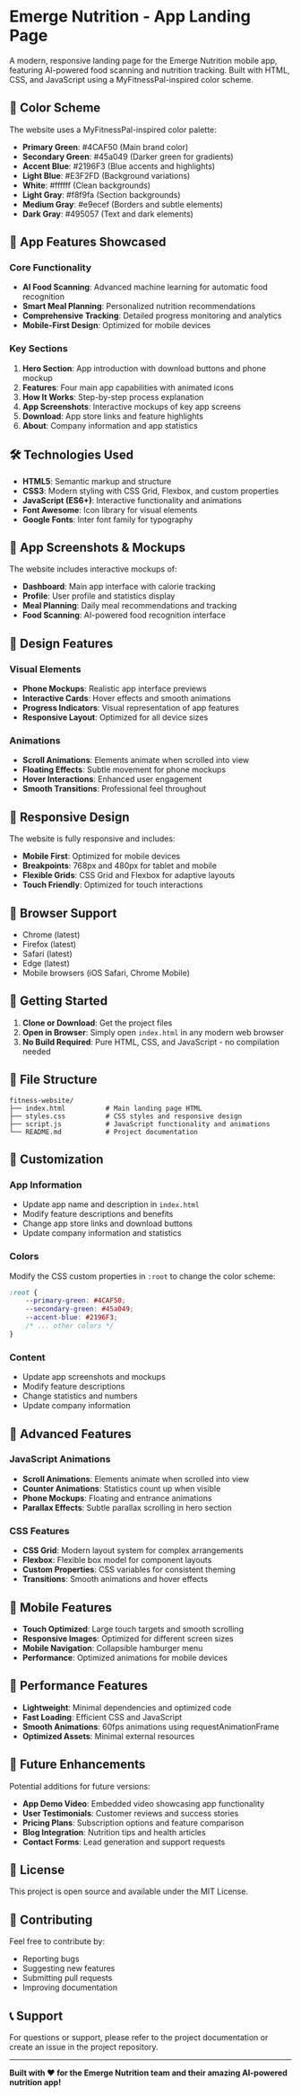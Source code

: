 # Emerge Nutrition - App Landing Page

A modern, responsive landing page for the Emerge Nutrition mobile app, featuring AI-powered food scanning and nutrition tracking. Built with HTML, CSS, and JavaScript using a MyFitnessPal-inspired color scheme.

## 🎨 Color Scheme

The website uses a MyFitnessPal-inspired color palette:
- **Primary Green**: #4CAF50 (Main brand color)
- **Secondary Green**: #45a049 (Darker green for gradients)
- **Accent Blue**: #2196F3 (Blue accents and highlights)
- **Light Blue**: #E3F2FD (Background variations)
- **White**: #ffffff (Clean backgrounds)
- **Light Gray**: #f8f9fa (Section backgrounds)
- **Medium Gray**: #e9ecef (Borders and subtle elements)
- **Dark Gray**: #495057 (Text and dark elements)

## 🚀 App Features Showcased

### Core Functionality
- **AI Food Scanning**: Advanced machine learning for automatic food recognition
- **Smart Meal Planning**: Personalized nutrition recommendations
- **Comprehensive Tracking**: Detailed progress monitoring and analytics
- **Mobile-First Design**: Optimized for mobile devices

### Key Sections
1. **Hero Section**: App introduction with download buttons and phone mockup
2. **Features**: Four main app capabilities with animated icons
3. **How It Works**: Step-by-step process explanation
4. **App Screenshots**: Interactive mockups of key app screens
5. **Download**: App store links and feature highlights
6. **About**: Company information and app statistics

## 🛠️ Technologies Used

- **HTML5**: Semantic markup and structure
- **CSS3**: Modern styling with CSS Grid, Flexbox, and custom properties
- **JavaScript (ES6+)**: Interactive functionality and animations
- **Font Awesome**: Icon library for visual elements
- **Google Fonts**: Inter font family for typography

## 📱 App Screenshots & Mockups

The website includes interactive mockups of:
- **Dashboard**: Main app interface with calorie tracking
- **Profile**: User profile and statistics display
- **Meal Planning**: Daily meal recommendations and tracking
- **Food Scanning**: AI-powered food recognition interface

## 🎯 Design Features

### Visual Elements
- **Phone Mockups**: Realistic app interface previews
- **Interactive Cards**: Hover effects and smooth animations
- **Progress Indicators**: Visual representation of app features
- **Responsive Layout**: Optimized for all device sizes

### Animations
- **Scroll Animations**: Elements animate when scrolled into view
- **Floating Effects**: Subtle movement for phone mockups
- **Hover Interactions**: Enhanced user engagement
- **Smooth Transitions**: Professional feel throughout

## 📱 Responsive Design

The website is fully responsive and includes:
- **Mobile First**: Optimized for mobile devices
- **Breakpoints**: 768px and 480px for tablet and mobile
- **Flexible Grids**: CSS Grid and Flexbox for adaptive layouts
- **Touch Friendly**: Optimized for touch interactions

## 🎯 Browser Support

- Chrome (latest)
- Firefox (latest)
- Safari (latest)
- Edge (latest)
- Mobile browsers (iOS Safari, Chrome Mobile)

## 🚀 Getting Started

1. **Clone or Download**: Get the project files
2. **Open in Browser**: Simply open `index.html` in any modern web browser
3. **No Build Required**: Pure HTML, CSS, and JavaScript - no compilation needed

## 📁 File Structure

```
fitness-website/
├── index.html          # Main landing page HTML
├── styles.css          # CSS styles and responsive design
├── script.js           # JavaScript functionality and animations
└── README.md           # Project documentation
```

## 🎨 Customization

### App Information
- Update app name and description in `index.html`
- Modify feature descriptions and benefits
- Change app store links and download buttons
- Update company information and statistics

### Colors
Modify the CSS custom properties in `:root` to change the color scheme:
```css
:root {
    --primary-green: #4CAF50;
    --secondary-green: #45a049;
    --accent-blue: #2196F3;
    /* ... other colors */
}
```

### Content
- Update app screenshots and mockups
- Modify feature descriptions
- Change statistics and numbers
- Update company information

## 🔧 Advanced Features

### JavaScript Animations
- **Scroll Animations**: Elements animate when scrolled into view
- **Counter Animations**: Statistics count up when visible
- **Phone Mockups**: Floating and entrance animations
- **Parallax Effects**: Subtle parallax scrolling in hero section

### CSS Features
- **CSS Grid**: Modern layout system for complex arrangements
- **Flexbox**: Flexible box model for component layouts
- **Custom Properties**: CSS variables for consistent theming
- **Transitions**: Smooth animations and hover effects

## 📱 Mobile Features

- **Touch Optimized**: Large touch targets and smooth scrolling
- **Responsive Images**: Optimized for different screen sizes
- **Mobile Navigation**: Collapsible hamburger menu
- **Performance**: Optimized animations for mobile devices

## 🎯 Performance Features

- **Lightweight**: Minimal dependencies and optimized code
- **Fast Loading**: Efficient CSS and JavaScript
- **Smooth Animations**: 60fps animations using requestAnimationFrame
- **Optimized Assets**: Minimal external resources

## 🔮 Future Enhancements

Potential additions for future versions:
- **App Demo Video**: Embedded video showcasing app functionality
- **User Testimonials**: Customer reviews and success stories
- **Pricing Plans**: Subscription options and feature comparison
- **Blog Integration**: Nutrition tips and health articles
- **Contact Forms**: Lead generation and support requests

## 📄 License

This project is open source and available under the MIT License.

## 🤝 Contributing

Feel free to contribute by:
- Reporting bugs
- Suggesting new features
- Submitting pull requests
- Improving documentation

## 📞 Support

For questions or support, please refer to the project documentation or create an issue in the project repository.

---

**Built with ❤️ for the Emerge Nutrition team and their amazing AI-powered nutrition app!**
